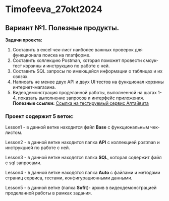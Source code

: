 # Timofeeva_27okt2024
## Вариант №1. Полезные продукты.
**Задачи проекта:**
1. Составить в excel чек-лист наиболее важных проверок для функционала поиска на платформе.
2. Составить коллекцию Postman, которая поможет провести смоук-тест корзины и инструкцию по работе с ней.
3. Составить SQL запросы по имеющейся информации о таблицах и их связях.
4. Написать не менее двух API и двух UI тестов на функционал корзины интернет-магазина.
5. Видеодемонстрация проделанной работы, выполненной на шагах 1-4, показать выполнение запросов и интерфейс приложения.
**Полезные ссылки:**
[Ссылка на тестируемый сервис Алтайвита](https://altaivita.ru/)

### Проект содержит 5 веток:
Lesson1 - в данной ветке находится файл **Base** с функциональным чек-листом.

Lesson2 - в данной ветке находится папка **API** с коллекцией postman и инструкцией по работе с ней.

Lesson3 - в данной ветке находятся папка **SQL**, которая содержит файл с  sql запросами.

Lesson4 - в данной ветке находятся папка **Auto** c файлами и методами страниц сервиса, тестами, конфигурационными данными.

Lesson5 - в данной ветке (папка **Sofit**)- архив в видеодемонстрацией проделанной работы в рамках задания.


